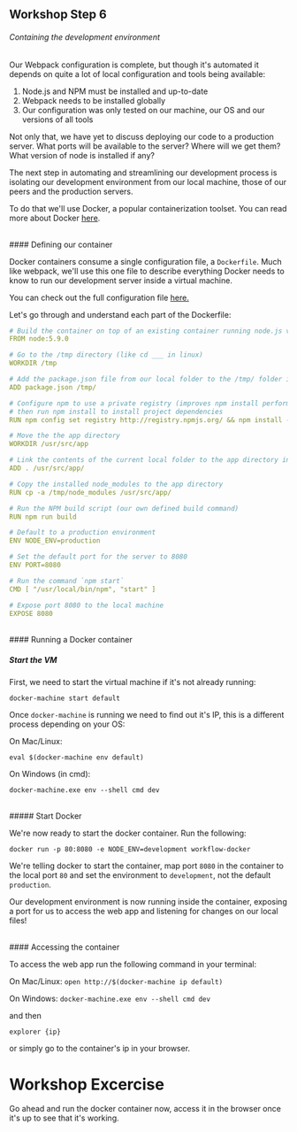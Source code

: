 ## Workshop Step 6
###### Containing the development environment

Our Webpack configuration is complete, but though it's automated it depends on quite a lot of local configuration and tools being available:

1. Node.js and NPM must be installed and up-to-date
2. Webpack needs to be installed globally
3. Our configuration was only tested on our machine, our OS and our versions of all tools

Not only that, we have yet to discuss deploying our code to a production server. What ports will be available to the server? Where will we get them? What version of node is installed if any?

The next step in automating and streamlining our development process is isolating our development environment from our local machine, those of our peers and the production servers.

To do that we'll use Docker, a popular containerization toolset. You can read more about Docker [here](https://www.docker.com/what-docker).

<br/>
#### Defining our container

Docker containers consume a single configuration file, a `Dockerfile`. Much like webpack, we'll use this one file to describe everything Docker needs to know to run our development server inside a virtual machine.

You can check out the full configuration file [here.](https://github.com/BarakChamo/frontend-automation/blob/master/steps/step-6/Dockerfile)

Let's go through and understand each part of the Dockerfile:

```yml
# Build the container on top of an existing container running node.js version 5.9.0
FROM node:5.9.0

# Go to the /tmp directory (like cd ___ in linux)
WORKDIR /tmp

# Add the package.json file from our local folder to the /tmp/ folder in the container
ADD package.json /tmp/

# Configure npm to use a private registry (improves npm install performance)
# then run npm install to install project dependencies
RUN npm config set registry http://registry.npmjs.org/ && npm install -q --production

# Move the the app directory
WORKDIR /usr/src/app

# Link the contents of the current local folder to the app directory in the container
ADD . /usr/src/app/

# Copy the installed node_modules to the app directory
RUN cp -a /tmp/node_modules /usr/src/app/

# Run the NPM build script (our own defined build command)
RUN npm run build

# Default to a production environment 
ENV NODE_ENV=production

# Set the default port for the server to 8080
ENV PORT=8080

# Run the command `npm start`
CMD [ "/usr/local/bin/npm", "start" ]

# Expose port 8080 to the local machine
EXPOSE 8080

```


<br/>
#### Running a Docker container

##### Start the VM
First, we need to start the virtual machine if it's not already running:

`docker-machine start default`

Once `docker-machine` is running we need to find out it's IP, this is a different process depending on your OS:

On Mac/Linux:

`eval $(docker-machine env default)`

On Windows (in cmd):

`docker-machine.exe env --shell cmd dev`

<br/>
##### Start Docker

We're now ready to start the docker container. Run the following:

`docker run -p 80:8080 -e NODE_ENV=development workflow-docker`

We're telling docker to start the container, map port `8080` in the container to the local port `80` and set the environment to `development`, not the default `production`.

Our development environment is now running inside the container, exposing a port for us to access the web app and listening for changes on our local files!

<br/>
#### Accessing the container

To access the web app run the following command in your terminal:

On Mac/Linux:
`open http://$(docker-machine ip default)`

On Windows:
`docker-machine.exe env --shell cmd dev`

and then

`explorer {ip}`

or simply go to the container's ip in your browser.


# Workshop Excercise

Go ahead and run the docker container now, access it in the browser once it's up to see that it's working.
